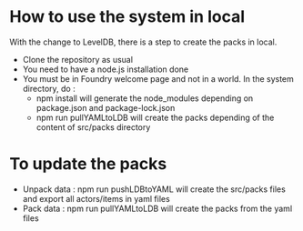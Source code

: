 # How to use the system in local

With the change to LevelDB, there is a step to create the packs in local.

- Clone the repository as usual
- You need to have a node.js installation done
- You must be in Foundry welcome page and not in a world. In the system directory, do : 
    - npm install will generate the node_modules depending on package.json and package-lock.json
    - npm run pullYAMLtoLDB will create the packs depending of the content of src/packs directory

# To update the packs
-  Unpack data : npm run pushLDBtoYAML will create the src/packs files and export all actors/items in yaml files
-  Pack data : npm run pullYAMLtoLDB will create the packs from the yaml files
